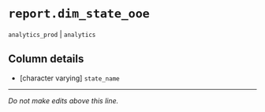 # `report.dim_state_ooe`
`analytics_prod` | `analytics`

## Column details
* [character varying] `state_name`

-------------------------------------------------------------------------------
*Do not make edits above this line.*
